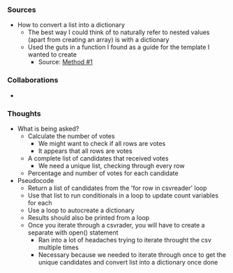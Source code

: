 ### Sources
- How to convert a list into a dictionary
  - The best way I could think of to naturally refer to nested values (apart from creating an array) is with a dictionary
  - Used the guts in a function I found as a guide for the template I wanted to create
    - Source: [Method #1](https://www.geeksforgeeks.org/python-convert-a-list-to-dictionary/)

### Collaborations
- 

### Thoughts
- What is being asked?
  - Calculate the number of votes
    - We might want to check if all rows are votes
    - It appears that all rows are votes
  - A complete list of candidates that received votes
    - We need a unique list, checking through every row
  - Percentage and number of votes for each candidate
- Pseudocode
  - Return a list of candidates from the 'for row in csvreader' loop
  - Use that list to run conditionals in a loop to update count variables for each
  - Use a loop to autocreate a dictionary
  - Results should also be printed from a loop
  - Once you iterate through a csvrader, you will have to create a separate with open() statement
    - Ran into a lot of headaches trying to iterate throught the csv multiple times
    - Necessary because we needed to iterate through once to get the unique candidates and convert list into a dictionary once done
    
  
